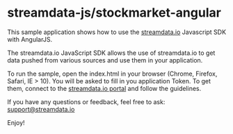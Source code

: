 # streamdata-js/stockmarket-angular
This sample application shows how to use the <a href="http://streamdata.io" target="_blank">streamdata.io</a> Javascript SDK with AngularJS.

The streamdata.io JavaScript SDK allows the use of streamdata.io to get data pushed from various sources and use them in your application.

To run the sample, open the index.html in your browser (Chrome, Firefox, Safari, IE > 10).
You will be asked to fill in you application Token. To get them, connect to the <a href="https://portal.streamdata.io/" target="_blank">streamdata.io portal</a> and follow the guidelines.

If you have any questions or feedback, feel free to ask: <a href="mailto://support@streamdata.io">support@streamdata.io</a>

Enjoy!
